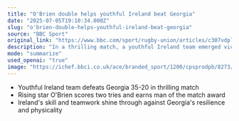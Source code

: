 ```yaml
---
title: "O'Brien double helps youthful Ireland beat Georgia"
date: "2025-07-05T19:10:34.000Z"
slug: "o'brien-double-helps-youthful-ireland-beat-georgia"
source: "BBC Sport"
original_link: "https://www.bbc.com/sport/rugby-union/articles/c307vdpl0qpo"
description: "In a thrilling match, a youthful Ireland team emerged victorious over Georgia with a score of 35-20. Rising star O'Brien stood out with two tries and was awarded man of the match. Ireland's skill and teamwork were on full display, overcoming Georgia's resilience and physicality to secure the win."
mode: "summarize"
used_openai: "true"
image: "https://ichef.bbci.co.uk/ace/branded_sport/1200/cpsprodpb/8273/live/d724de80-59d1-11f0-bb0e-bd2e1ce67270.jpg"
---
```


- Youthful Ireland team defeats Georgia 35-20 in thrilling match
- Rising star O'Brien scores two tries and earns man of the match award
- Ireland's skill and teamwork shine through against Georgia's resilience and physicality